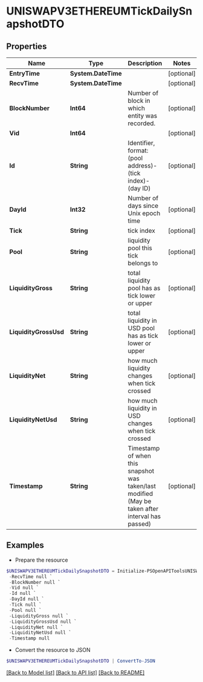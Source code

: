 # UNISWAPV3ETHEREUMTickDailySnapshotDTO
## Properties

Name | Type | Description | Notes
------------ | ------------- | ------------- | -------------
**EntryTime** | **System.DateTime** |  | [optional] 
**RecvTime** | **System.DateTime** |  | [optional] 
**BlockNumber** | **Int64** | Number of block in which entity was recorded. | [optional] 
**Vid** | **Int64** |  | [optional] 
**Id** | **String** | Identifier, format: (pool address)-(tick index)-(day ID) | [optional] 
**DayId** | **Int32** | Number of days since Unix epoch time | [optional] 
**Tick** | **String** | tick index | [optional] 
**Pool** | **String** | liquidity pool this tick belongs to | [optional] 
**LiquidityGross** | **String** | total liquidity pool has as tick lower or upper | [optional] 
**LiquidityGrossUsd** | **String** | total liquidity in USD pool has as tick lower or upper | [optional] 
**LiquidityNet** | **String** | how much liquidity changes when tick crossed | [optional] 
**LiquidityNetUsd** | **String** | how much liquidity in USD changes when tick crossed | [optional] 
**Timestamp** | **String** | Timestamp of when this snapshot was taken/last modified (May be taken after interval has passed) | [optional] 

## Examples

- Prepare the resource
```powershell
$UNISWAPV3ETHEREUMTickDailySnapshotDTO = Initialize-PSOpenAPIToolsUNISWAPV3ETHEREUMTickDailySnapshotDTO  -EntryTime null `
 -RecvTime null `
 -BlockNumber null `
 -Vid null `
 -Id null `
 -DayId null `
 -Tick null `
 -Pool null `
 -LiquidityGross null `
 -LiquidityGrossUsd null `
 -LiquidityNet null `
 -LiquidityNetUsd null `
 -Timestamp null
```

- Convert the resource to JSON
```powershell
$UNISWAPV3ETHEREUMTickDailySnapshotDTO | ConvertTo-JSON
```

[[Back to Model list]](../README.md#documentation-for-models) [[Back to API list]](../README.md#documentation-for-api-endpoints) [[Back to README]](../README.md)

